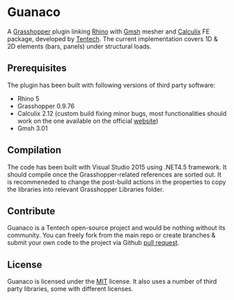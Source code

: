 # Guanaco
A [Grasshopper](https://www.grasshopper3d.com/) plugin linking [Rhino](https://www.rhino3d.com/) with [Gmsh](http://gmsh.info/) mesher and [Calculix](http://www.calculix.de/) FE package, developed by [Tentech](https://tentech.nl/). The current implementation covers 1D & 2D elements (bars, panels) under structural loads.

## Prerequisites ##
The plugin has been built with following versions of third party software:
- Rhino 5
- Grasshopper 0.9.76
- Calculix 2.12 (custom build fixing minor bugs, most functionalities should work on the one available on the official [website](http://www.calculix.de/))
- Gmsh 3.01

## Compilation ##
The code has been built with Visual Studio 2015 using .NET4.5 framework. It should compile once the Grasshopper-related references are sorted out. It is recommeneded to change the post-build actions in the properties to copy the libraries into relevant Grasshopper Libraries folder.

## Contribute ##
Guanaco is a Tentech open-source project and would be nothing without its community. You can freely fork from the main repo or create branches & submit your own code to the project via Github [pull request](https://help.github.com/articles/using-pull-requests).

## License ##
Guanaco is licensed under the [MIT](https://opensource.org/licenses/MIT) license. It also uses a number of third party libraries, some with different licenses.
